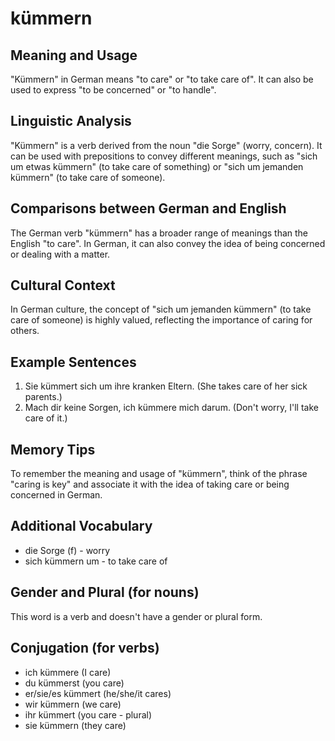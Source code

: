 # kümmern
## Meaning and Usage
"Kümmern" in German means "to care" or "to take care of". It can also be used to express "to be concerned" or "to handle". 
## Linguistic Analysis
"Kümmern" is a verb derived from the noun "die Sorge" (worry, concern). It can be used with prepositions to convey different meanings, such as "sich um etwas kümmern" (to take care of something) or "sich um jemanden kümmern" (to take care of someone). 
## Comparisons between German and English
The German verb "kümmern" has a broader range of meanings than the English "to care". In German, it can also convey the idea of being concerned or dealing with a matter.
## Cultural Context
In German culture, the concept of "sich um jemanden kümmern" (to take care of someone) is highly valued, reflecting the importance of caring for others.
## Example Sentences
1. Sie kümmert sich um ihre kranken Eltern. (She takes care of her sick parents.)
2. Mach dir keine Sorgen, ich kümmere mich darum. (Don't worry, I'll take care of it.)
## Memory Tips
To remember the meaning and usage of "kümmern", think of the phrase "caring is key" and associate it with the idea of taking care or being concerned in German.
## Additional Vocabulary
- die Sorge (f) - worry
- sich kümmern um - to take care of
## Gender and Plural (for nouns)
This word is a verb and doesn't have a gender or plural form.
## Conjugation (for verbs)
- ich kümmere (I care)
- du kümmerst (you care)
- er/sie/es kümmert (he/she/it cares)
- wir kümmern (we care)
- ihr kümmert (you care - plural)
- sie kümmern (they care)